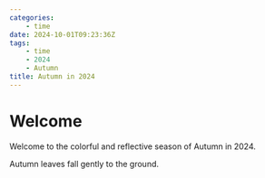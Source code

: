 ```yaml
---
categories:
    - time
date: 2024-10-01T09:23:36Z
tags:
    - time
    - 2024
    - Autumn
title: Autumn in 2024
---
```




# Welcome

Welcome to the colorful and reflective season of Autumn in 2024.

Autumn leaves fall gently to the ground.


